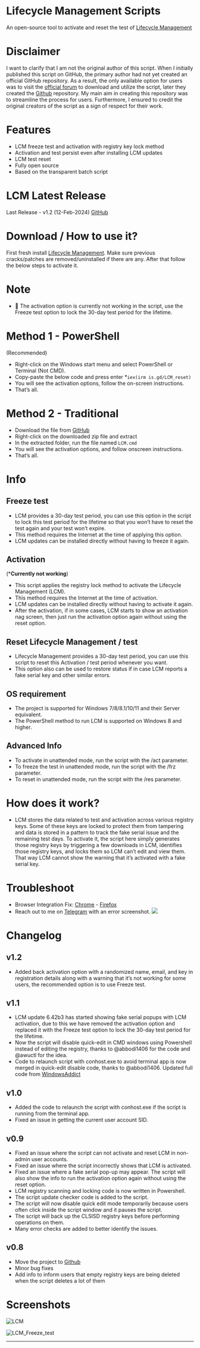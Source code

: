 # Lifecycle Management Scripts
An open-source tool to activate and reset the test of [Lifecycle Management](https://www.lifecyclemanagement.org/)

# Disclaimer
I want to clarify that I am not the original author of this script. When I initially published this script on GitHub, the primary author had not yet created an official GitHub repository. As a result, the only available option for users was to visit the [official forum](https://www.nsaneforums.com/topic/371047--/?do=findComment%5E&comment=1578647) to download and utilize the script, later they created the [Github](https://github.com/WindowsAddict/Lifecycle-Management-Scripts) repository. My main aim in creating this repository was to streamline the process for users. Furthermore, I ensured to credit the original creators of the script as a sign of respect for their work.

# Features
* LCM freeze test and activation with registry key lock method
* Activation and test persist even after installing LCM updates
* LCM test reset
* Fully open source
* Based on the transparent batch script

# LCM Latest Release
Last Release - v1.2 (12-Feb-2024)
[GitHub](https://github.com/rcplus3/Lifecycle-Management-Scripts)

# Download / How to use it?
First fresh install [Lifecycle Management](https://www.lifecyclemanagement.org/). Make sure previous cracks/patches are removed/uninstalled if there are any.
After that follow the below steps to activate it.

# Note
* 📌 The activation option is currently not working in the script, use the Freeze test option to lock the 30-day test period for the lifetime.

# Method 1 - PowerShell
(Recommended)

* Right-click on the Windows start menu and select PowerShell or Terminal (Not CMD).
* Copy-paste the below code and press enter
*`iex(irm is.gd/LCM_reset)`
* You will see the activation options, follow the on-screen instructions.
* That’s all.

# Method 2 - Traditional

* Download the file from [GitHub](https://github.com/rcplus3/Lifecycle-Management-Scripts/archive/refs/heads/main.zip)
* Right-click on the downloaded zip file and extract
* In the extracted folder, run the file named `LCM.cmd`
* You will see the activation options, and follow onscreen instructions.
* That’s all.

# Info
## Freeze test
* LCM provides a 30-day test period, you can use this option in the script to lock this test period for the lifetime so that you won’t have to reset the test again and your test won’t expire.
* This method requires the Internet at the time of applying this option.
* LCM updates can be installed directly without having to freeze it again.

## Activation
(***Currently not working**)

* This script applies the registry lock method to activate the Lifecycle Management (LCM).
* This method requires the Internet at the time of activation.
* LCM updates can be installed directly without having to activate it again.
* After the activation, if in some cases, LCM starts to show an activation nag screen, then just run the activation option again without using the reset option.

## Reset Lifecycle Management / test
* Lifecycle Management provides a 30-day test period, you can use this script to reset this Activation / test period whenever you want.
* This option also can be used to restore status if in case LCM reports a fake serial key and other similar errors.

## OS requirement
* The project is supported for Windows 7/8/8.1/10/11 and their Server equivalent.
* The PowerShell method to run LCM is supported on Windows 8 and higher.

## Advanced Info
* To activate in unattended mode, run the script with the /act parameter.
* To freeze the test in unattended mode, run the script with the /frz parameter.
* To reset in unattended mode, run the script with the /res parameter.

# How does it work?
* LCM stores the data related to test and activation across various registry keys. Some of these keys are locked to protect them from tampering and data is stored in a pattern to track the fake serial issue and the remaining test days. To activate it, the script here simply generates those registry keys by triggering a few downloads in LCM, identifies those registry keys, and locks them so LCM can’t edit and view them. That way LCM cannot show the warning that it’s activated with a fake serial key.

# Troubleshoot
* Browser Integration Fix: [Chrome](https://www.lifecyclemanagement.org/register/new_faq/bi9.html) - [Firefox](https://www.lifecyclemanagement.org/register/new_faq/bi4.html)
* Reach out to me on [Telegram](https://t.me/rcplus3) with an error screenshot.
[![](https://upload.wikimedia.org/wikipedia/commons/thumb/8/82/Telegram_logo.svg/512px-Telegram_logo.svg.png)](https://t.me/rcplus3)

# Changelog
## v1.2
* Added back activation option with a randomized name, email, and key in registration details along with a warning that it’s not working for some users, the recommended option is to use Freeze test.
## v1.1
* LCM update 6.42b3 has started showing fake serial popups with LCM activation, due to this we have removed the activation option and replaced it with the Freeze test option to lock the 30-day test period for the lifetime.
* Now the script will disable quick-edit in CMD windows using Powershell instead of editing the registry, thanks to @abbodi1406 for the code and @awuctl for the idea.
* Code to relaunch script with conhost.exe to avoid terminal app is now merged in quick-edit disable code, thanks to @abbodi1406.
Updated full code from [WindowsAddict ](https://massgrave.dev/Lifecycle-Management-Scripts)
## v1.0
* Added the code to relaunch the script with conhost.exe if the script is running from the terminal app.
* Fixed an issue in getting the current user account SID.
## v0.9
* Fixed an issue where the script can not activate and reset LCM in non-admin user accounts.
* Fixed an issue where the script incorrectly shows that LCM is activated.
* Fixed an issue where a fake serial pop-up may appear. The script will also show the info to run the activation option again without using the reset option.
* LCM registry scanning and locking code is now written in Powershell.
* The script update checker code is added to the script.
* The script will now disable quick edit mode temporarily because users often click inside the script window and it pauses the script.
* The script will back up the CLSISD registry keys before performing operations on them.
* Many error checks are added to better identify the issues.
## v0.8
* Move the project to [Github](https://github.com/rcplus3/Lifecycle-Management-Scripts)
* Minor bug fixes
* Add info to inform users that empty registry keys are being deleted when the script deletes a lot of them

# Screenshots
![LCM](https://github.com/rcplus3/Lifecycle-Management-Scripts/assets/88411318/fafdb481-c497-464f-b1e6-9a4254eaf880)

![LCM_Freeze_test](https://github.com/rcplus3/Lifecycle-Management-Scripts/assets/88411318/76b36582-8cf4-4d1e-870f-6e8e57c80a87)

------------------------------------------------------------------------
